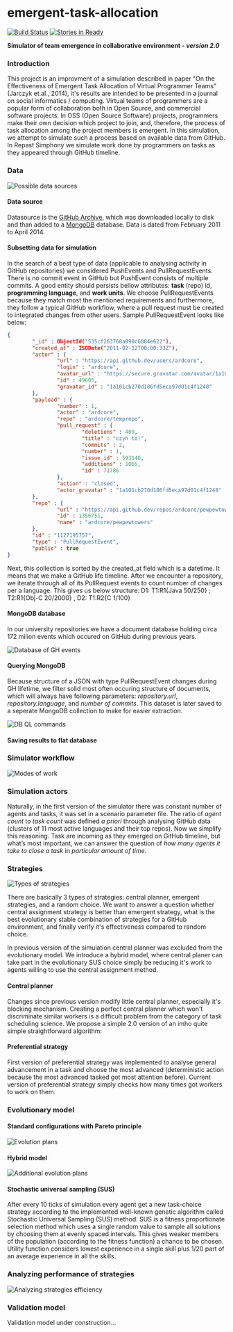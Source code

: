 emergent-task-allocation
========================

[![Build Status](https://drone.io/github.com/wikiteams/emergent-task-allocation/status.png)](https://drone.io/github.com/wikiteams/emergent-task-allocation/latest) [![Stories in Ready](https://badge.waffle.io/wikiteams/emergent-task-allocation.png?label=ready&title=Ready)](https://waffle.io/wikiteams/emergent-task-allocation)

**Simulator of team emergence in collaborative environment - _version 2.0_**

### Introduction

This project is an improvment of a simulation described in paper "On the Effectiveness of Emergent Task Allocation of
Virtual Programmer Teams" (Jarczyk et.al., 2014), it's results are intended to be presented in a journal on social informatics / computing. Virtual teams of programmers are a popular form of collaboration both in Open Source, and commercial software projects. In OSS (Open Source Software) projects, programmers make their own decision which project to join, and, therefore, the process of task allocation among the project members is emergent. In this simulation, we attempt to simulate such a process based on available data from GitHub. In Repast Simphony we simulate work done by programmers on tasks as they appeared through GitHub timeline.

### Data

![Possible data sources](https://dl.dropboxusercontent.com/u/103068909/data-sources.png "Possible data sources")

#### Data source

Datasource is the [GitHub Archive](https://www.githubarchive.org), which was downloaded locally to disk and than added to a [MongoDB](http://www.mongodb.org) database. Data is dated from February 2011 to April 2014. 

#### Subsetting data for simulation

In the search of a best type of data (applicable to analysing activity in GitHub repositories) we considered PushEvents and PullRequestEvents. There is no commit event in GitHub but PushEvent consists of multiple commits. A good entity should persists bellow attributes: **task** (repo) id, **programming language**, and **work units**. We choose PullRequestEvents because they match most the mentioned requirements and furthermore, they follow a typical GitHub workflow, where a pull request must be created to integrated changes from other users. Sample PullRequestEvent looks like below:

```JSON
{
        "_id" : ObjectId("535cf263768a890c6884e622"),
        "created_at" : ISODate("2011-02-12T00:00:33Z"),
        "actor" : {
                "url" : "https://api.github.dev/users/ardcore",
                "login" : "ardcore",
                "avatar_url" : "https://secure.gravatar.com/avatar/1a101cb270d186fd5eca97d01c4f1248?d=http://github.dev%2Fimages%2Fgravatars%2Fgravatar-user-420.png",
                "id" : 49605,
                "gravatar_id" : "1a101cb270d186fd5eca97d01c4f1248"
        },
        "payload" : {
                "number" : 1,
                "actor" : "ardcore",
                "repo" : "ardcore/temprepo",
                "pull_request" : {
                        "deletions" : 409,
                        "title" : "czyn to!",
                        "commits" : 2,
                        "number" : 1,
                        "issue_id" : 593146,
                        "additions" : 1065,
                        "id" : 71786
                },
                "action" : "closed",
                "actor_gravatar" : "1a101cb270d186fd5eca97d01c4f1248"
        },
        "repo" : {
                "url" : "https://api.github.dev/repos/ardcore/pewpewtowers",
                "id" : 1356751,
                "name" : "ardcore/pewpewtowers"
        },
        "id" : "1127195757",
        "type" : "PullRequestEvent",
        "public" : true
}
```

Next, this collection is sorted by the created_at field which is a datetime. It means that we make a GitHub life timeline. After we encounter a repository, we iterate through all of its PullRequest events to count number of changes per a language. This gives us below structure: D1: T1:R1{Java 50/250} ; T2:R1{Obj-C 20/2000} , D2: T1:R2{C 1/100}

#### MongoDB database

In our university repositories we have a document database holding circa 172 milion events which occured on GitHub during previous years.

![Database of GH events](https://dl.dropboxusercontent.com/u/103068909/github_events_db.png "Database of GH events")

#### Querying MongoDB

Because structure of a JSON with type PullRequestEvent changes during GH lifetime, we filter solid most often occuring structure of documents, which will always have following parameters: *repository.url*, *repository.language*, and *number of commits*. This dataset is later saved to a seperate MongoDB collection to make for easier extraction.

![DB QL commands](https://dl.dropboxusercontent.com/u/103068909/komendy_dbql.png "DB QL commands")

#### Saving results to flat database

### Simulator workflow

![Modes of work](https://dl.dropboxusercontent.com/u/103068909/modele-symulator.png "Modes of work")

### Simulation actors

Naturally, in the first version of the simulator there was  constant number of agents and tasks, it was set in a scenario parameter file. The ratio of *agent count* to *task count* was defined *a priori* through analysing GitHub data (clusters of 11 most active languages and their top repos). Now we simplify this reasoning. Task are incoming as they emerged on GitHub timeline, but what’s most important, we can answer the question of *how many agents it take to close a task* in *particular amount of time*.

### Strategies

![Types of strategies](https://dl.dropboxusercontent.com/u/103068909/types-of-strategies.png "Types of strategies")

There are basically 3 types of strategies: central planner, emergent strategies, and a random choice. We want to answer a question whether central assignment strategy is better than emergent strategy, what is the best evolutionary stable combination of strategies for a GitHub environment, and finally verify it's effectiveness compared to random choice.

In previous version of the simulation central planner was excluded from the evolutionary model. We introduce a hybrid model, where central planer can take part in the evolutionary SUS choice simply be reducing it's work to agents willing to use the central assignment method.

#### Central planner

Changes since previous version modify little central planner, especially it's blocking mechanism. Creating a perfect central planner which won't discriminate similar workers is a difficult problem from the category of task scheduling science. We propose a simple 2.0 version of an imho quite simple straightforward algorithm:

#### Preferential strategy

First version of preferential strategy was implemented to analyse general advancement in a task and choose the most advanced (deterministic action because the most advanced tasked got most attention before). Current version of preferential strategy simply checks how many times got workers to work on them.

### Evolutionary model

#### Standard configurations with Pareto principle

![Evolution plans](https://dl.dropboxusercontent.com/u/103068909/evolution-plans-sus.png "Evolution plans")

#### Hybrid model

![Additional evolution plans](https://dl.dropboxusercontent.com/u/103068909/evolution-plans-sus-h.png "Additional evolution plans")

#### Stochastic universal sampling (SUS)

After every 10 ticks of simulation every agent get a new task-choice strategy according to the implemented well-known
genetic algorithm called Stochastic Universal Sampling (SUS) method. SUS is a fitness proportionate selection method which uses a single random value to sample all solutions by choosing them at evenly spaced intervals. This gives weaker members of the population (according to the fitness function) a chance to be chosen.
Utility function considers lowest experience in a single skill plus 1/20 part of an average experience in all the skills.

### Analyzing performance of strategies

![Analyzing strategies efficiency](https://dl.dropboxusercontent.com/u/103068909/workflow-of-analysing-strategies.jpg "Workflow of str.an.")

### Validation model

Validation model under construction...
